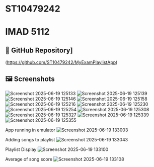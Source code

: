 # ST10479242
# IMAD 5112

## 🔗 GitHub Repository]
(https://github.com/ST10479242/MyExamPlaylistApp)

## 🖼 Screenshots
![Screenshot 2025-06-19 125133](https://github.com/user-attachments/assets/6091439a-3249-4826-93c1-f88566c510af)
![Screenshot 2025-06-19 125139](https://github.com/user-attachments/assets/b593e14b-5e8b-4dde-94ed-ad1316933058)
![Screenshot 2025-06-19 125146](https://github.com/user-attachments/assets/35bc3bd0-ba08-4633-9bbf-c867b5f3a8d4)
![Screenshot 2025-06-19 125158](https://github.com/user-attachments/assets/a2e4580b-229e-4ac7-83a5-cb11eda29bdb)
![Screenshot 2025-06-19 125216](https://github.com/user-attachments/assets/01a18757-1360-4c50-a271-783c5380d38a)
![Screenshot 2025-06-19 125230](https://github.com/user-attachments/assets/36ba42f5-f301-4fe9-be07-5cd6985fa826)
![Screenshot 2025-06-19 125254](https://github.com/user-attachments/assets/5a7d04d6-45ef-45af-a12d-6daa3cbbff82)
![Screenshot 2025-06-19 125308](https://github.com/user-attachments/assets/1e5d5536-38a1-476f-826a-25b4936c8137)
![Screenshot 2025-06-19 125327](https://github.com/user-attachments/assets/afaac6b0-9364-4514-8ad1-3272f11648e7)
![Screenshot 2025-06-19 125339](https://github.com/user-attachments/assets/58a73f2f-1038-4358-a76a-3b22661541ee)
![Screenshot 2025-06-19 125355](https://github.com/user-attachments/assets/ebf0a098-1988-4e46-aba7-cfd4e2a198e3)

App running in emulator
![Screenshot 2025-06-19 133003](https://github.com/user-attachments/assets/8bdc21e5-acc2-4d03-a753-b9be58578dad)

Adding songs to playlist
![Screenshot 2025-06-19 133043](https://github.com/user-attachments/assets/4b8799c4-3b17-4334-b569-b3b88e6073a2)

Playlist Display
![Screenshot 2025-06-19 133100](https://github.com/user-attachments/assets/218383b8-e9e2-410e-94e4-869b4df503cd)

Average of song score
![Screenshot 2025-06-19 133108](https://github.com/user-attachments/assets/e49946c9-3092-4855-8cfb-1099547ad0f8)
